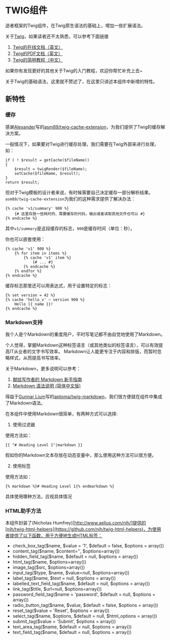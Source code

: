 # TWIG组件

途者框架的Twig组件，在Twig原生语法的基础上，增加一些扩展语法。

关于[Twig](http://twig.sensiolabs.org)，如果读者还不太熟悉，可以参考下面链接

1. [Twig的在线文档（英文）](http://twig.sensiolabs.org/documentation)
2. [Twig的PDF文档（英文）](http://twig.sensiolabs.org/pdf/Twig.pdf)
3. [Twig的简明教程（中文）](http://m.blog.csdn.net/blog/benben_1678/43772001)

如果你有发现更好的其他关于Twig的入门教程，欢迎你帮忙补充上去~

关于Twig的基础语法，这里就不赘述了，在这里只讲述本组件中新增的特性。

## 新特性

### 缓存

感谢[Alexander](mailto:iam.asm89@gmail.com)写的[asm89/twig-cache-extension](https://github.com/asm89/twig-cache-extension)，为我们提供了Twig的缓存解决方案。

一般情况下，如果要对Twig进行缓存处理，我们需要在Twig外部来进行处理，如：

    if ( ! $result = getCache($fileName))
    {
        $result = twigRender($fileName);
        setCache($fileName, $result);
    }
    return $result;

但对于Twig模板的设计者来说，有时候需要自己决定缓存一部分解析结果。
`asm89/twig-cache-extension`为我们的这种需求提供了解决办法：

    {% cache 'v1/summary' 900 %}
        {# 这里存放一些耗时的、需要缓存的代码，输出或者读取其他文件也可以 #}
    {% endcache %}

其中`v1/summary`是这段缓存的标志，`900`是缓存时间（单位：秒）。

你也可以嵌套使用：

    {% cache 'v1' 900 %}
        {% for item in items %}
            {% cache 'v1' item %}
                {# ... #}
            {% endcache %}
        {% endfor %}
    {% endcache %}

缓存标志那里还可以用表达式，用于设置特定的标志：

    {% set version = 42 %}
    {% cache 'hello_v' ~ version 900 %}
        Hello {{ name }}!
    {% endcache %}

### Markdown支持

我个人是个Markdown的重度用户，平时写笔记都不由自觉地使用了Markdown。

个人觉得，掌握Markdown这种标签语言（或其他类似的标签语言），可以有效提高IT从业者的文字书写效率。
Markdown让人能更专注于内容和排版，而暂时忽略样式，从而提高书写效率。

关于Markdown，更多说明可以参考：

1. [献给写作者的 Markdown 新手指南](http://www.jianshu.com/p/q81RER)
2. [Markdown 语法说明 (简体中文版)](http://wowubuntu.com/markdown/)

得益于[Gunnar Lium](mailto:gunnar@aptoma.com)写的[aptoma/twig-markdown](https://github.com/aptoma/twig-markdown)，我们很方便就在组件中集成了Markdown语法。

在本组件中使用Markdown很简单，有两种方式可以选择:

1. 使用过滤器

使用方法如：

    {{ "# Heading Level 1"|markdown }}

假如你的Markdown文本存放在动态变量中，那么使用这种方法可以很方便。

2. 使用标签

使用方法如：

    {% markdown %}# Heading Level 1{% endmarkdown %}

具体使用哪种方法，应视具体情况

### HTML助手方法

本组件封装了(Nicholas Humfrey)[http://www.aelius.com/njh/]提供的[njh/twig-html-helpers](https://github.com/njh/twig-html-helpers)，为使用者提供了以下函数，用于方便地生成HTML标签：

* check_box_tag($name, $value = '1', $default = false, $options = array())
* content_tag($name, $content='', $options=array())
* hidden_field_tag($name, $default = null, $options = array())
* html_tag($name, $options=array())
* image_tag($src, $options=array())
* input_tag($type, $name, $value=null, $options=array())
* label_tag($name, $text = null, $options = array())
* labelled_text_field_tag($name, $default = null, $options = array())
* link_tag($title, $url=null, $options=array())
* password_field_tag($name = 'password', $default = null, $options = array())
* radio_button_tag($name, $value, $default = false, $options = array())
* reset_tag($value = 'Reset', $options = array())
* select_tag($name, $options, $default = null, $html_options = array())
* submit_tag($value = 'Submit', $options = array())
* text_area_tag($name, $default = null, $options = array())
* text_field_tag($name, $default = null, $options = array())
